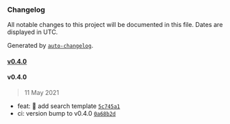 ### Changelog

All notable changes to this project will be documented in this file. Dates are displayed in UTC.

Generated by [`auto-changelog`](https://github.com/CookPete/auto-changelog).

#### [v0.4.0](https://github.com/shdkej/template-dashboard/compare/v0.4.0...v0.4.0)

#### v0.4.0

> 11 May 2021

- feat: 🎸 add search template [`5c745a1`](https://github.com/shdkej/template-dashboard/commit/5c745a1c094257575b4e08983345906c59f8744d)
- ci: version bump to v0.4.0 [`0a68b2d`](https://github.com/shdkej/template-dashboard/commit/0a68b2dac2dfc8a5ff795c55d9c98b83fb7dc1de)
